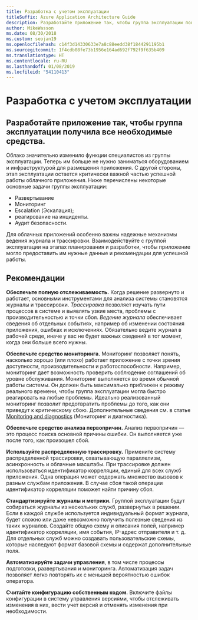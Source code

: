 ```yaml
---
title: Разработка с учетом эксплуатации
titleSuffix: Azure Application Architecture Guide
description: Разработайте приложение так, чтобы группа эксплуатации получила все необходимые средства.
author: MikeWasson
ms.date: 08/30/2018
ms.custom: seojan19
ms.openlocfilehash: c14f3d14330633e7a8c88eedd38f1844291195b1
ms.sourcegitcommit: 1f4cdb08fe73b1956e164ad692f792f9f635b409
ms.translationtype: HT
ms.contentlocale: ru-RU
ms.lasthandoff: 01/08/2019
ms.locfileid: "54110413"
---
```

# <a name="design-for-operations"></a>Разработка с учетом эксплуатации

## <a name="design-an-application-so-that-the-operations-team-has-the-tools-they-need"></a>Разработайте приложение так, чтобы группа эксплуатации получила все необходимые средства.

Облако значительно изменило функции специалистов из группы эксплуатации. Теперь им больше не нужно заниматься оборудованием и инфраструктурой для размещения приложения.  С другой стороны, этап эксплуатации остается критически важной частью успешной работы облачного приложения. Ниже перечислены некоторые основные задачи группы эксплуатации:

- Развертывание
- Мониторинг
- Escalation (Эскалация);
- реагирование на инциденты.
- Аудит безопасности.

Для облачных приложений особенно важны надежные механизмы ведения журнала и трассировки. Взаимодействуйте с группой эксплуатации на этапах планирования и разработки, чтобы приложение могло предоставить им нужные данные и рекомендации для успешной работы.  <!-- to do: Link to DevOps checklist -->

## <a name="recommendations"></a>Рекомендации

**Обеспечьте полную отслеживаемость.** Когда решение развернуто и работает, основными инструментами для анализа системы становятся журналы и трассировки. *Трассировка* позволяет изучать пути процессов в системе и выявлять узкие места, проблемы с производительностью и точки сбоя. *Ведение журнала* обеспечивает сведения об отдельных событиях, например об изменении состояния приложения, ошибках и исключениях. Обязательно ведите журнал в рабочей среде, иначе у вас не будет важных сведений в тот момент, когда они больше всего нужны.

**Обеспечьте средство мониторинга.** Мониторинг позволяет понять, насколько хорошо (или плохо) работает приложение с точки зрения доступности, производительности и работоспособности. Например, мониторинг дает возможность проверить соблюдение соглашений об уровне обслуживания. Мониторинг выполняется во время обычной работы системы. Он должен быть максимально приближен к режиму реального времени, чтобы группа эксплуатации могла быстро реагировать на любые проблемы. Идеально реализованный мониторинг позволит предотвратить проблемы до того, как они приведут к критическому сбою. Дополнительные сведения см. в статье [Monitoring and diagnostics][monitoring] (Мониторинг и диагностика).

**Обеспечьте средство анализа первопричин.** Анализ первопричин — это процесс поиска основной причины ошибки. Он выполняется уже после того, как произошел сбой.

**Используйте распределенную трассировку.** Примените систему распределенной трассировки, охватывающую параллелизм, асинхронность и облачные масштабы. При трассировке должен использоваться идентификатор корреляции, единый для всех служб приложения. Одна операция может содержать множество вызовов к разным службам приложения. В случае сбоя такой операции идентификатор корреляции поможет найти причину сбоя.

**Стандартизируйте журналы и метрики.** Группой эксплуатации будут собираться журналы из нескольких служб, развернутых в решении. Если в каждой службе используется индивидуальный формат журнала, будет сложно или даже невозможно получить полезные сведения из таких журналов. Создайте общую схему и описания полей, например идентификатор корреляции, имя события, IP-адрес отправителя и т. д. Для отдельных служб можно создавать пользовательские схемы, которые наследуют формат базовой схемы и содержат дополнительные поля.

**Автоматизируйте задачи управления**, в том числе процессы подготовки, развертывания и мониторинга. Автоматизация задач позволяет легко повторять их с меньшей вероятностью ошибок оператора.

**Считайте конфигурацию собственным кодом.** Включите файлы конфигурации в систему управления версиями, чтобы отслеживать изменения в них, вести учет версий и отменять изменения при необходимости.

<!-- links -->

[monitoring]: ../../best-practices/monitoring.md

